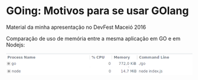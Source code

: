 # GOing: Motivos para se usar GOlang

Material da minha apresentação no DevFest Maceió 2016

Comparação de uso de memória entre a mesma aplicação em GO e em Nodejs:

![GO vs JS](govsjs.png)
